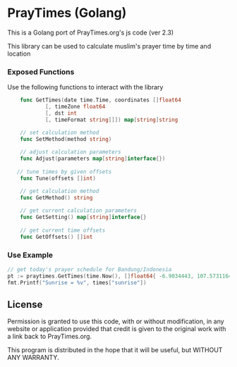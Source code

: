 # PrayTimes (Golang)

This is a Golang port of PrayTimes.org's js code (ver 2.3)

This library can be used to calculate muslim's prayer time by time and location

### Exposed Functions

Use the following functions to interact with the library

```Go
    func GetTimes(date time.Time, coordinates []float64
            [, timeZone float64
            [, dst int
            [, timeFormat string]]]) map[string]string

    // set calculation method
	func SetMethod(method string)
	
	// adjust calculation parameters
	func Adjust(parameters map[string]interface{})
	
   // tune times by given offsets
	func Tune(offsets []int)

    // get calculation method
	func GetMethod() string
	
	// get current calculation parameters
	func GetSetting() map[string]interface{}
	
    // get current time offsets
	func GetOffsets() []int
```

### Use Example

```Go
// get today's prayer schedule for Bandung/Indonesia
pt := praytimes.GetTimes(time.Now(), []float64{ -6.9034443, 107.5731164 }, 7)
fmt.Printf("Sunrise = %v", times["sunrise"])
```


License
----

Permission is granted to use this code, with or
without modification, in any website or application
provided that credit is given to the original work
with a link back to PrayTimes.org.

This program is distributed in the hope that it will
be useful, but WITHOUT ANY WARRANTY.